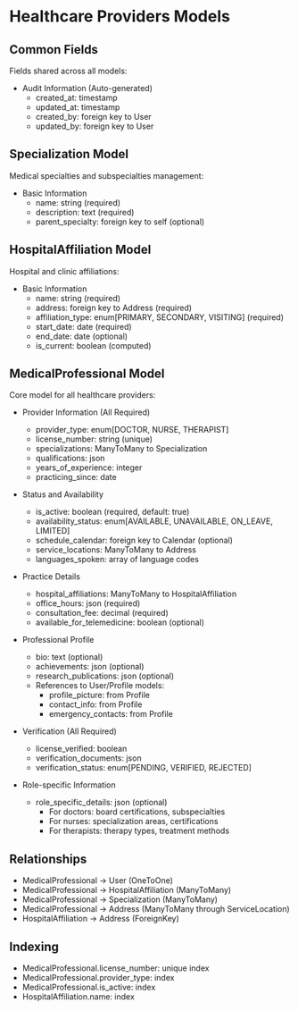 # Healthcare Providers Models

## Common Fields
Fields shared across all models:
- Audit Information (Auto-generated)
  - created_at: timestamp
  - updated_at: timestamp
  - created_by: foreign key to User
  - updated_by: foreign key to User

## Specialization Model
Medical specialties and subspecialties management:
- Basic Information
  - name: string (required)
  - description: text (required)
  - parent_specialty: foreign key to self (optional)

## HospitalAffiliation Model
Hospital and clinic affiliations:
- Basic Information
  - name: string (required)
  - address: foreign key to Address (required)
  - affiliation_type: enum[PRIMARY, SECONDARY, VISITING] (required)
  - start_date: date (required)
  - end_date: date (optional)
  - is_current: boolean (computed)

## MedicalProfessional Model
Core model for all healthcare providers:
- Provider Information (All Required)
  - provider_type: enum[DOCTOR, NURSE, THERAPIST]
  - license_number: string (unique)
  - specializations: ManyToMany to Specialization
  - qualifications: json
  - years_of_experience: integer
  - practicing_since: date

- Status and Availability
  - is_active: boolean (required, default: true)
  - availability_status: enum[AVAILABLE, UNAVAILABLE, ON_LEAVE, LIMITED]
  - schedule_calendar: foreign key to Calendar (optional)
  - service_locations: ManyToMany to Address
  - languages_spoken: array of language codes

- Practice Details
  - hospital_affiliations: ManyToMany to HospitalAffiliation
  - office_hours: json (required)
  - consultation_fee: decimal (required)
  - available_for_telemedicine: boolean (optional)

- Professional Profile
  - bio: text (optional)
  - achievements: json (optional)
  - research_publications: json (optional)
  - References to User/Profile models:
    * profile_picture: from Profile
    * contact_info: from Profile
    * emergency_contacts: from Profile

- Verification (All Required)
  - license_verified: boolean
  - verification_documents: json
  - verification_status: enum[PENDING, VERIFIED, REJECTED]

- Role-specific Information
  - role_specific_details: json (optional)
    * For doctors: board certifications, subspecialties
    * For nurses: specialization areas, certifications
    * For therapists: therapy types, treatment methods

## Relationships
- MedicalProfessional -> User (OneToOne)
- MedicalProfessional -> HospitalAffiliation (ManyToMany)
- MedicalProfessional -> Specialization (ManyToMany)
- MedicalProfessional -> Address (ManyToMany through ServiceLocation)
- HospitalAffiliation -> Address (ForeignKey)

## Indexing
- MedicalProfessional.license_number: unique index
- MedicalProfessional.provider_type: index
- MedicalProfessional.is_active: index
- HospitalAffiliation.name: index
